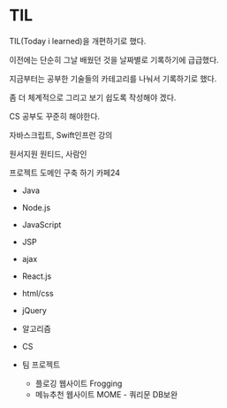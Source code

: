 # TIL

TIL(Today i learned)을 개편하기로 했다.

이전에는 단순히 그날 배웠던 것을 날짜별로 기록하기에 급급했다.

지금부터는 공부한 기술들의 카테고리를 나눠서 기록하기로 했다.

좀 더 체계적으로 그리고 보기 쉽도록 작성해야 겠다.

CS 공부도 꾸준히 해야한다.

자바스크립트, Swift인프런 강의

원서지원 원티드, 사람인

프로젝트 도메인 구축 하기 카페24

- Java

- Node.js

- JavaScript

- JSP

- ajax

- React.js

- html/css

- jQuery

- 알고리즘

- CS

- 팀 프로젝트
  
  - 플로깅 웹사이트 Frogging
  - 메뉴추천 웹사이트 MOME - 쿼리문 DB보완
